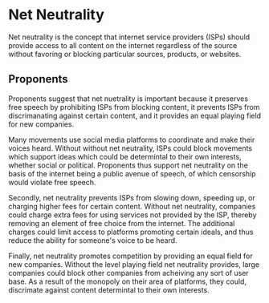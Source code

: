# Net Neutrality

Net neutrality is the concept that internet service providers (ISPs) should provide access to all content on the internet regardless of the source without favoring or blocking particular sources, products, or websites.

## Proponents

Proponents suggest that net nuetrality is important because it preserves free speech by prohibiting ISPs from blocking content, it prevents ISPs from discrimanating against certain content, and it provides an equal playing field for new companies.

Many movements use social media platforms to coordinate and make their voices heard. Without without net neutrality, ISPs could block movements which support ideas which could be determintal to their own interests, whether social or political. Proponents thus support net neutrality on the basis of the internet being a public avenue of speech, of which censorship would violate free speech.

Secondly, net neutrality prevents ISPs from slowing down, speeding up, or charging higher fees for certain content. Without net neutrality, companies could charge extra fees for using services not provided by the ISP, thereby removing an element of free choice from the internet. The additional charges could limit access to platforms promoting certain ideals, and thus reduce the ability for someone's voice to be heard.

Finally, net neutrality promotes competition by providing an equal field for new companies. Without the level playing field net neutrality provides, large companies could block other companies from acheiving any sort of user base. As a result of the monopoly on their area of platforms, they could, discrimate against content determintal to their own interests.

